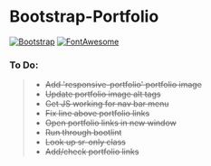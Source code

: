 # Bootstrap-Portfolio

[![Bootstrap](https://img.shields.io/badge/Bootstrap-4.0.0--beta.2-blue.svg)](https://getbootstrap.com/docs/4.0/getting-started/introduction/)
[![FontAwesome](https://img.shields.io/badge/Font%20Awesome-4.7-green.svg)](http://fontawesome.io/whats-new/)


### To Do:
> - ~~Add 'responsive-portfolio' portfolio image~~
> - ~~Update portfolio image alt tags~~
> - ~~Get JS working for nav bar menu~~
> - ~~Fix line above portfolio links~~
> - ~~Open portfolio links in new window~~
> - ~~Run through bootlint~~
> - ~~Look up sr-only class~~
> - ~~Add/check portfolio links~~